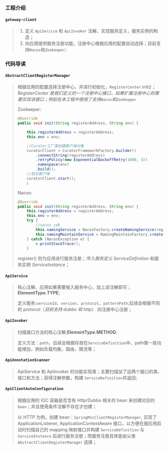 ### 工程介绍

#### `gateway-client`

> 1. 定义 `ApiSericce` 和 `ApiInvoker` 注解，实现服务定义，服务实例的构造；
> 2. 向应用提供服务注册功能，注册中心根据应用的配置自动选择；目前支持`Nacos`和`Zookeeper`;

### 代码导读

#### `AbstractClientRegisterManager`

> 根据应用的配置选择注册中心，并进行初始化，`RegisterCenter`.init()；*RegisterCenter 是我们定义的一个注册中心接口，如果扩展注册中心则需要实现该接口；例如在本工程中使用了支持`Nacos`和`Zookeeper`*
>
> Zookeeper:
>
> ```java
> @Override
> public void init(String registerAddress, String env) {
> 
>     this.registerAddress = registerAddress;
>     this.env = env;
> 
>     //Curator工厂类创建客户端对象
>     curatorClient = CuratorFrameworkFactory.builder()
>         .connectString(registerAddress)
>         .retryPolicy(new ExponentialBackoffRetry(1000, 3))
>         .namespace(env)
>         .build();
>     //启动客户端
>     curatorClient.start();
>     ｝
> ```
>
> Nacos:
>
> ```java
> @Override
> public void init(String registerAddress, String env) {
>     this.registerAddress = registerAddress;
>     this.env = env;
>     try {
>         //nacos sdk
>         this.namingService = NacosFactory.createNamingService(registerAddress);
>         this.namingMaintainService = NamingMaintainFactory.createMaintainService(registerAddress);
>     } catch (NacosException e) {
>         e.printStackTrace();
>     }
> ```
>
> register() 则为应用进行服务注册；*传入服务定义 ServiceDefinition* 和服务实例 *ServiceInstance*；

#### `ApiService`

> 核心注解，应用如果需要接入服务中心，加上该注解即可；**ElementType.TYPE**;
>
> 定义服务:`serviceId`、`version`、`protocol`、`patternPath`;后续会根据不同的 protocol（*目前支持 dubbo 和 http*） 向注册中心注册；

#### `ApiInvoker`

> 扫描接口方法的核心注解;**ElementType.METHOD**;
>
> 定义方法：`path`，后续会根据存放在`ServiceDefinition`中，path做一些功能增加，例如负载均衡，路由，限流等；

#### `ApiAnnotationScanner`

> ApiService 和 ApiInvoker 的功能实现类；主要扫描加了这两个接口的类、接口和方法；获得注解参数，构建 `ServiceDefinition`并返回;

#### `ApiClientAutoConfiguration`

> 根据应用的 IOC 容器是否含有 Http/Dubbo 相关的 bean 来创建对应的 `bean`；并且使用条件注解不存在才创建；
>
> 以 HTTP 为例，创建 bean：`SpringMvcClientRegisterManager`, 实现了 ApplicationListener<ApplicationEvent>, ApplicationContextAware 接口，以方便在服应用启动时扫描自己的 mapping 映射接口并构建 `ServiceDefinition` 与 `ServiceInstance` 后进行服务注册；而服务注册具体是由父类 `AbstractClientRegisterManager` 选择；